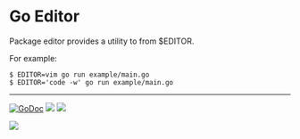 # Go Editor

Package editor provides a utility to from $EDITOR.

For example:

```
$ EDITOR=vim go run example/main.go
$ EDITOR='code -w' go run example/main.go
```

---

[![GoDoc](https://godoc.org/github.com/tj/go-editor?status.svg)](https://godoc.org/github.com/tj/go-editor)
![](https://img.shields.io/badge/license-MIT-blue.svg)
![](https://img.shields.io/badge/status-stable-green.svg)

<a href="https://apex.sh"><img src="http://tjholowaychuk.com:6000/svg/sponsor"></a>
